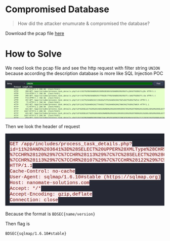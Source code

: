 # Compromised Database

> How did the attacker enumurate & compromised the database?

Download the pcap file [here](file/challenge.zip)

# How to Solve

We need look the pcap file and see the http request with filter string `UNION` because according the description database is more like SQL Injection POC

![POC 1](images/POC%201.jpg)

Then we look the header of request

![POC 2](images/POC%202.jpg)

Because the format is `BDSEC{name/version}`

Then flag is

```
BDSEC{sqlmap/1.6.10#stable}
```
